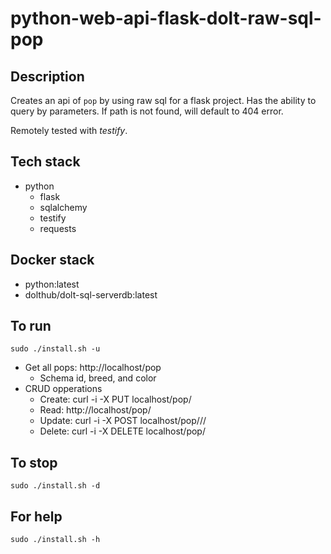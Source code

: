# python-web-api-flask-dolt-raw-sql-pop

## Description
Creates an api of `pop` by using raw sql for a flask project.
Has the ability to query by parameters.
If path is not found, will default to 404 error.

Remotely tested with *testify*.

## Tech stack
- python
  - flask
  - sqlalchemy
  - testify
  - requests

## Docker stack
- python:latest
- dolthub/dolt-sql-serverdb:latest

## To run
`sudo ./install.sh -u`
- Get all pops: http://localhost/pop
  - Schema id, breed, and color
- CRUD opperations
  - Create: curl -i -X PUT localhost/pop/<id>
  - Read: http://localhost/pop/<id>
  - Update: curl -i -X POST localhost/pop/<id>/<breed>/<color>
  - Delete: curl -i -X DELETE localhost/pop/<id>

## To stop
`sudo ./install.sh -d`

## For help
`sudo ./install.sh -h`
